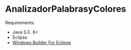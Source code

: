 # AnalizadorPalabrasyColores

Requirements:

- Java S.E. 6+
- Eclipse
- [Windows Builder For Eclipse](https://www.eclipse.org/windowbuilder/download.php)

  
